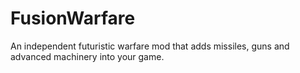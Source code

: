 # FusionWarfare

An independent futuristic warfare mod that adds missiles, guns and advanced machinery into your game.
